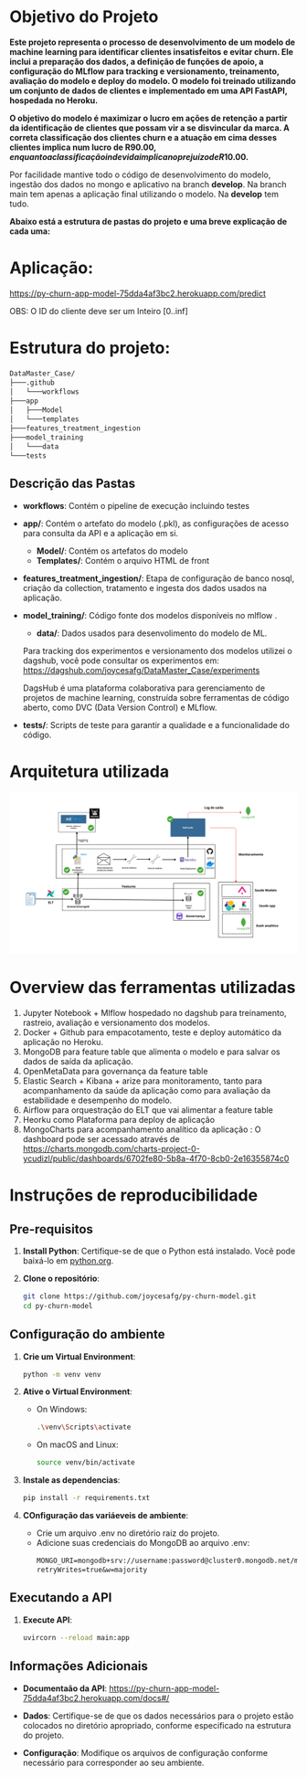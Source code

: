 # Objetivo do Projeto

**Este projeto representa o processo de desenvolvimento de um modelo de machine learning para identificar clientes insatisfeitos e evitar churn. Ele inclui a preparação dos dados, a definição de funções de apoio, a configuração do MLflow para tracking e versionamento, treinamento, avaliação do modelo e deploy do modelo. O modelo foi treinado utilizando um conjunto de dados de clientes e implementado em uma API FastAPI, hospedada no Heroku.**

**O objetivo do modelo é maximizar o lucro em ações de retenção a partir da identificação de clientes que possam vir a se disvincular da marca. A correta classificação dos clientes churn e a atuação em cima desses clientes implica num lucro de R$90.00, enquanto a classificação indevida implica no prejuízo de R$10.00.**

Por facilidade mantive todo o código de desenvolvimento do modelo, ingestão dos dados no mongo e aplicativo na branch **develop**. Na branch main tem apenas a aplicação final utilizando o modelo. Na **develop** tem tudo.

**Abaixo está a estrutura de pastas do projeto e uma breve explicação de cada uma:**



# Aplicação: 
https://py-churn-app-model-75dda4af3bc2.herokuapp.com/predict

OBS: O ID do cliente deve ser um Inteiro [0..inf]

# Estrutura do projeto: 
```
DataMaster_Case/
├───.github
│   └───workflows
├───app
│   ├───Model
│   └───templates
├───features_treatment_ingestion
├───model_training
│   └───data
└───tests
```



## Descrição das Pastas
- **workflows**: Contém o pipeline de execução incluindo testes

- **app/**: Contém o artefato do modelo (.pkl), as configurações de acesso para consulta da API e a aplicação em si. 
    - **Model/**: Contém os artefatos do modelo
    - **Templates/**: Contém o arquivo HTML de front

- **features_treatment_ingestion/**: Etapa de configuração de banco nosql, criação da collection, tratamento e ingesta dos dados usados na aplicação.

- **model_training/**: Código fonte dos modelos disponíveis no mlflow .
    - **data/**: Dados usados para desenvolimento do modelo de ML.

    Para tracking dos experimentos e versionamento dos modelos utilizei o dagshub, você pode consultar os experimentos em:
    https://dagshub.com/joycesafg/DataMaster_Case/experiments

    DagsHub é uma plataforma colaborativa para gerenciamento de projetos de machine learning, construída sobre ferramentas de código aberto, como DVC (Data Version Control) e MLflow.  

- **tests/**: Scripts de teste para garantir a qualidade e a funcionalidade do código.


# Arquitetura utilizada

![Architecture Diagram](bronzesilvergold.png)

# Overview das ferramentas utilizadas

1.  Jupyter Notebook + Mlflow hospedado no dagshub para treinamento, rastreio, avaliação e versionamento dos modelos.
2.  Docker + Github para empacotamento, teste e deploy automático da aplicação no Heroku.
3. MongoDB para feature table que alimenta o modelo e para salvar os dados de saída da aplicação.
4. OpenMetaData para governança da feature table
4. Elastic Search + Kibana + arize para monitoramento, tanto para acompanhamento da saúde da aplicação como para avaliação da estabilidade e desempenho do modelo.
5. Airflow para orquestração do ELT que vai alimentar a feature table
6. Heorku como Plataforma para deploy de aplicação
7. MongoCharts para acompanhamento analítico da aplicação : O dashboard pode ser acessado através de https://charts.mongodb.com/charts-project-0-ycudizl/public/dashboards/6702fe80-5b8a-4f70-8cb0-2e16355874c0 

# Instruções de reproducibilidade

## Pre-requisitos

1. **Install Python**: Certifique-se de que o Python está instalado. Você pode baixá-lo em [python.org](https://www.python.org/).

2. **Clone o repositório**:
    ```sh
    git clone https://github.com/joycesafg/py-churn-model.git
    cd py-churn-model
    ```

## Configuração do ambiente

1. **Crie um Virtual Environment**:
    ```sh
    python -m venv venv
    ```

2. **Ative o Virtual Environment**:
    - On Windows:
        ```sh
        .\venv\Scripts\activate
        ```
    - On macOS and Linux:
        ```sh
        source venv/bin/activate
        ```

3. **Instale as dependencias**:
    ```sh
    pip install -r requirements.txt
    ```

4. **COnfiguração das variáeveis de ambiente**:
    
    - Crie um arquivo .env no diretório raiz do projeto.
    - Adicione suas credenciais do MongoDB ao arquivo .env:
      ```env
      MONGO_URI=mongodb+srv://username:password@cluster0.mongodb.net/mydatabase?retryWrites=true&w=majority
      ```

## Executando a API

1. **Execute API**:
    ```sh
    uvircorn --reload main:app
    ```

## Informações Adicionais
- **Documentaão da API**: https://py-churn-app-model-75dda4af3bc2.herokuapp.com/docs#/

- **Dados**: Certifique-se de que os dados necessários para o projeto estão colocados no diretório apropriado, conforme especificado na estrutura do projeto.
- **Configuração**: Modifique os arquivos de configuração conforme necessário para corresponder ao seu ambiente.

